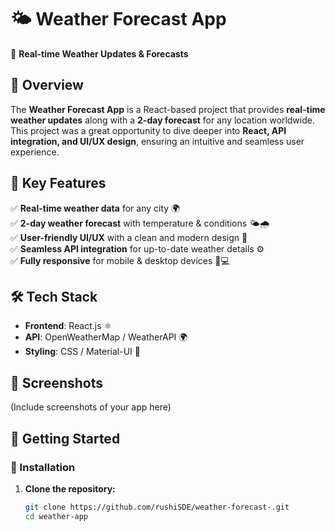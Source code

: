 # 🌤 Weather Forecast App  

🚀 **Real-time Weather Updates & Forecasts**  

## 📌 Overview  
The **Weather Forecast App** is a React-based project that provides **real-time weather updates** along with a **2-day forecast** for any location worldwide. This project was a great opportunity to dive deeper into **React, API integration, and UI/UX design**, ensuring an intuitive and seamless user experience.  

## 🔑 Key Features  
✅ **Real-time weather data** for any city 🌍  
✅ **2-day weather forecast** with temperature & conditions 🌤️🌧️  
✅ **User-friendly UI/UX** with a clean and modern design 🎨  
✅ **Seamless API integration** for up-to-date weather details ⚙️  
✅ **Fully responsive** for mobile & desktop devices 📱💻  

## 🛠️ Tech Stack  
- **Frontend**: React.js ⚛️  
- **API**: OpenWeatherMap / WeatherAPI 🌍  
- **Styling**: CSS / Material-UI 🎨  

## 📸 Screenshots  
(Include screenshots of your app here)  

## 🚀 Getting Started  

### 🔧 Installation  
1. **Clone the repository:**  
   ```bash
   git clone https://github.com/rushiSDE/weather-forecast-.git
   cd weather-app
